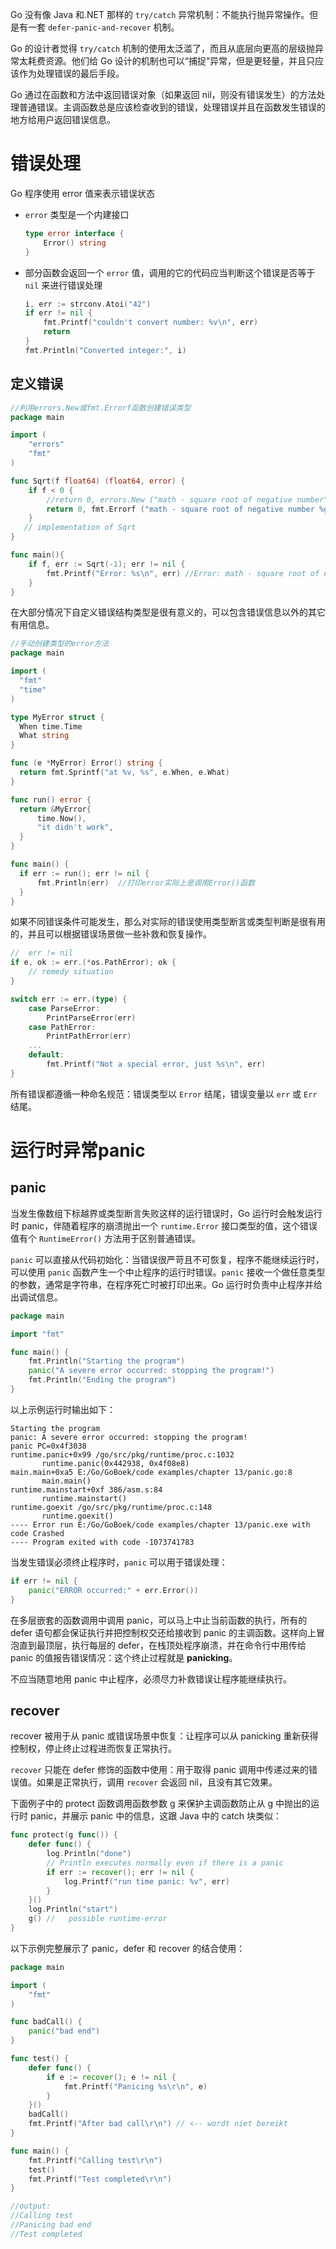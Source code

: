 Go 没有像 Java 和.NET 那样的 `try/catch` 异常机制：不能执行抛异常操作。但是有一套 `defer-panic-and-recover` 机制。

Go 的设计者觉得 `try/catch` 机制的使用太泛滥了，而且从底层向更高的层级抛异常太耗费资源。他们给 Go 设计的机制也可以“捕捉”异常，但是更轻量，并且只应该作为处理错误的最后手段。

Go 通过在函数和方法中返回错误对象（如果返回 nil，则没有错误发生）的方法处理普通错误。主调函数总是应该检查收到的错误，处理错误并且在函数发生错误的地方给用户返回错误信息。

# 错误处理

Go 程序使用 error 值来表示错误状态

* `error` 类型是一个内建接口

  ```go
  type error interface {
      Error() string
  }
  ```

* 部分函数会返回一个 `error` 值，调用的它的代码应当判断这个错误是否等于 `nil` 来进行错误处理

  ```go
  i, err := strconv.Atoi("42")
  if err != nil {
      fmt.Printf("couldn't convert number: %v\n", err)
      return
  }
  fmt.Println("Converted integer:", i)
  ```

  
## 定义错误

```go
//利用errors.New或fmt.Errorf函数创建错误类型
package main

import (
	"errors"
	"fmt"
)

func Sqrt(f float64) (float64, error) {
	if f < 0 {
		//return 0, errors.New ("math - square root of negative number")
        return 0, fmt.Errorf ("math - square root of negative number %g", f)
	}
   // implementation of Sqrt
}

func main(){
    if f, err := Sqrt(-1); err != nil {
		fmt.Printf("Error: %s\n", err) //Error: math - square root of negative number
    }
}
```

在大部分情况下自定义错误结构类型是很有意义的，可以包含错误信息以外的其它有用信息。

  ```go
//手动创建类型的error方法
package main

import (
    "fmt"
    "time"
)

type MyError struct {
    When time.Time
    What string
}

func (e *MyError) Error() string {
    return fmt.Sprintf("at %v, %s", e.When, e.What)
}

func run() error {
    return &MyError{
        time.Now(),
        "it didn't work",
    }
}

func main() {
    if err := run(); err != nil {
        fmt.Println(err)  //打印error实际上是调用Error()函数
    }
}

  ```

  

如果不同错误条件可能发生，那么对实际的错误使用类型断言或类型判断是很有用的，并且可以根据错误场景做一些补救和恢复操作。

```go
//  err != nil
if e, ok := err.(*os.PathError); ok {
	// remedy situation
}
```

```go
switch err := err.(type) {
	case ParseError:
		PrintParseError(err)
	case PathError:
		PrintPathError(err)
	...
	default:
		fmt.Printf("Not a special error, just %s\n", err)
}
```

所有错误都遵循一种命名规范：错误类型以 `Error` 结尾，错误变量以 `err` 或 `Err` 结尾。

# 运行时异常panic

## panic

当发生像数组下标越界或类型断言失败这样的运行错误时，Go 运行时会触发运行时 panic，伴随着程序的崩溃抛出一个 `runtime.Error` 接口类型的值，这个错误值有个 `RuntimeError()` 方法用于区别普通错误。

`panic` 可以直接从代码初始化：当错误很严苛且不可恢复，程序不能继续运行时，可以使用 `panic` 函数产生一个中止程序的运行时错误。`panic` 接收一个做任意类型的参数，通常是字符串，在程序死亡时被打印出来。Go 运行时负责中止程序并给出调试信息。

```go
package main

import "fmt"

func main() {
	fmt.Println("Starting the program")
	panic("A severe error occurred: stopping the program!")
	fmt.Println("Ending the program")
}
```

以上示例运行时输出如下：

```
Starting the program
panic: A severe error occurred: stopping the program!
panic PC=0x4f3038
runtime.panic+0x99 /go/src/pkg/runtime/proc.c:1032
       runtime.panic(0x442938, 0x4f08e8)
main.main+0xa5 E:/Go/GoBoek/code examples/chapter 13/panic.go:8
       main.main()
runtime.mainstart+0xf 386/asm.s:84
       runtime.mainstart()
runtime.goexit /go/src/pkg/runtime/proc.c:148
       runtime.goexit()
---- Error run E:/Go/GoBoek/code examples/chapter 13/panic.exe with code Crashed
---- Program exited with code -1073741783
```

当发生错误必须终止程序时，`panic` 可以用于错误处理：

```go
if err != nil {
	panic("ERROR occurred:" + err.Error())
}
```

在多层嵌套的函数调用中调用 panic，可以马上中止当前函数的执行，所有的 defer 语句都会保证执行并把控制权交还给接收到 panic 的主调函数。这样向上冒泡直到最顶层，执行每层的 defer，在栈顶处程序崩溃，并在命令行中用传给 panic 的值报告错误情况：这个终止过程就是 **panicking**。

不应当随意地用 panic 中止程序，必须尽力补救错误让程序能继续执行。

## recover

recover 被用于从 panic 或错误场景中恢复：让程序可以从 panicking 重新获得控制权，停止终止过程进而恢复正常执行。

`recover` 只能在 defer 修饰的函数中使用：用于取得 panic 调用中传递过来的错误值。如果是正常执行，调用 `recover` 会返回 nil，且没有其它效果。

下面例子中的 protect 函数调用函数参数 g 来保护主调函数防止从 g 中抛出的运行时 panic，并展示 panic 中的信息，这跟 Java 中的 catch 块类似：

```go
func protect(g func()) {
	defer func() {
		log.Println("done")
		// Println executes normally even if there is a panic
		if err := recover(); err != nil {
			log.Printf("run time panic: %v", err)
		}
	}()
	log.Println("start")
	g() //   possible runtime-error
}
```

以下示例完整展示了 panic，defer 和 recover 的结合使用：

```go
package main

import (
	"fmt"
)

func badCall() {
	panic("bad end")
}

func test() {
	defer func() {
		if e := recover(); e != nil {
			fmt.Printf("Panicing %s\r\n", e)
		}
	}()
	badCall()
	fmt.Printf("After bad call\r\n") // <-- wordt niet bereikt
}

func main() {
	fmt.Printf("Calling test\r\n")
	test()
	fmt.Printf("Test completed\r\n")
}

//output:
//Calling test
//Panicing bad end
//Test completed
```

